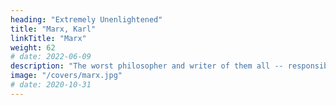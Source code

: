 ```yaml
---
heading: "Extremely Unenlightened"
title: "Marx, Karl"
linkTitle: "Marx"
weight: 62
# date: 2022-06-09
description: "The worst philosopher and writer of them all -- responsible for a materialist philosophy that led to so much death and suffering around the world"
image: "/covers/marx.jpg"
# date: 2020-10-31
---
```


<!-- 
+++
title=  "Karl Marx*"
description=  "" 
# He took Hegel's corrupted dialectics (that had zero reference to a Supreme Entity) and ran away with it as dialectical materialism. This is why we had to rename our dialectics as 'Socratic' and our labor theory as the 'effort theory' just to totally separate it from Marx and the resulting mainstream definition. The fatal errors in the ideas of Marx, Hegel, Kant, Nietzsche, Hitler, and Einstein form a pattern that leads us to flag the ideas from German minds as potentially harmful to the true philosophy."
image=  "/covers/marx.jpg"
heading= "Extremely Unenlightened"
# The worst philosopher and writer of them all
date= 2022-06-08
+++
 -->